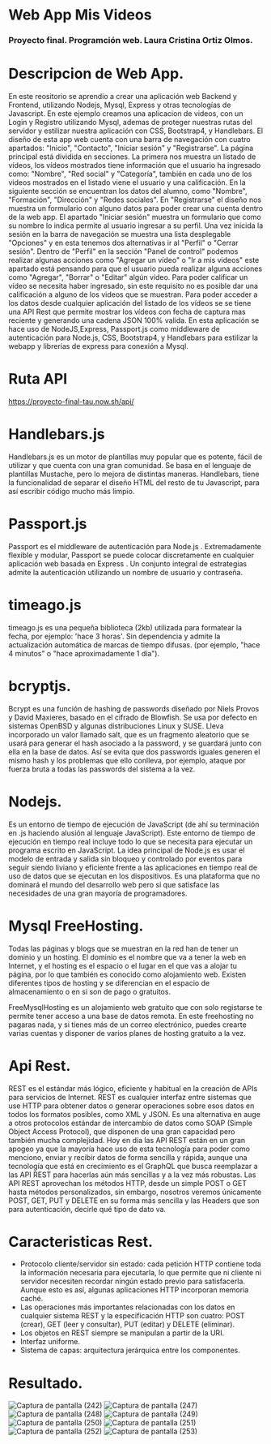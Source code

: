 # Web App Mis Videos
### Proyecto final. Programción web. Laura Cristina Ortiz Olmos.
# Descripcion de Web App.
En este reositorio se aprendio a crear una aplicación web Backend y Frontend, utilizando Nodejs, Mysql, Express y otras tecnologías de Javascript. En este ejemplo creamos una aplicacion de videos, con un Login y Registro utilizando Mysql, ademas de proteger nuestras rutas del servidor y estilizar nuestra aplicación con CSS, Bootstrap4, y Handlebars.
El diseño de esta app web cuenta con una barra de navegación con cuatro apartados: "Inicio", "Contacto", "Iniciar sesión" y "Registrarse".                                                                                                                            La página principal está dividida en secciones.
La primera nos muestra un listado de vídeos, los vídeos mostrados tiene información que el usuario ha ingresado como: "Nombre", "Red social" y "Categoría", también en cada uno de los videos mostrados en el listado viene el usuario y una calificación.                  En la siguiente sección se encuentran los datos del alumno, como "Nombre", "Formación", "Dirección" y "Redes sociales".
En "Registrarse" el diseño nos muestra un formulario con alguno datos para poder crear una cuenta dentro de la web app.                El apartado "Iniciar sesión" muestra un formulario que como su nombre lo indica permite al usuario ingresar a su perfil. Una vez inicida la sesión en la barra de navegación se muestra una lista desplegable "Opciones" y en esta tenemos dos alternativas ir al "Perfil" o "Cerrar sesión". Dentro de "Perfil" en la sección "Panel de control" podemos realizar algunas acciones como "Agregar un vídeo" o "Ir a mis videos" este apartado está pensando para que el usuario pueda realizar alguna acciones como "Agregar", "Borrar" o "Editar" algún vídeo.                                                                                                                               Para poder calificar un vídeo se necesita haber ingresado, sin este requisito no es posible dar una calificación a alguno de los videos que se muestran.                                                                                                                     Para poder acceder a los datos desde cualquier aplicación del listado de los vídeos se se tiene una API Rest que permite mostrar los vídeos con fecha de captura mas reciente y generando una cadena JSON 100% valida.                                                      En esta aplicación se hace uso de NodeJS,Express, Passport.js como middleware de autenticación para Node.js, CSS, Bootstrap4, y Handlebars para estilizar la webapp y librerías de express para conexión a Mysql.

# Ruta API
https://proyecto-final-tau.now.sh/api/

# Handlebars.js
Handlebars.js es un motor de plantillas muy popular que es potente, fácil de utilizar y que cuenta con una gran comunidad. Se basa en el lenguaje de plantillas Mustache, pero lo mejora de distintas maneras. Handlebars, tiene la funcionalidad de separar el diseño HTML del resto de tu Javascript, para así escribir código mucho más limpio.

# Passport.js
Passport es el middleware de autenticación para Node.js . Extremadamente flexible y modular, Passport se puede colocar discretamente en cualquier aplicación web basada en Express . Un conjunto integral de estrategias admite la autenticación utilizando un nombre de usuario y contraseña.

# timeago.js
timeago.js es una pequeña biblioteca (2kb) utilizada para formatear la fecha, por ejemplo: 'hace 3 horas'. 
Sin dependencia y admite la actualización automática de marcas de tiempo difusas. 
(por ejemplo, "hace 4 minutos" o "hace aproximadamente 1 día").

# bcryptjs.
Bcrypt es una función de hashing de passwords diseñado por Niels Provos y David Maxieres, basado en el cifrado de Blowfish. Se usa por defecto en sistemas OpenBSD y algunas distribuciones Linux y SUSE. Lleva incorporado un valor llamado salt, que es un fragmento aleatorio que se usará para generar el hash asociado a la password, y se guardará junto con ella en la base de datos. Así se evita que dos passwords iguales generen el mismo hash y los problemas que ello conlleva, por ejemplo, ataque por fuerza bruta a todas las passwords del sistema a la vez.

# Nodejs.
Es un entorno de tiempo de ejecución de JavaScript (de ahí su terminación en .js haciendo alusión al lenguaje JavaScript). Este entorno de tiempo de ejecución en tiempo real incluye todo lo que se necesita para ejecutar un programa escrito en JavaScript. La idea principal de Node.js es usar el modelo de entrada y salida sin bloqueo y controlado por eventos para seguir siendo liviano y eficiente frente a las aplicaciones en tiempo real de uso de datos que se ejecutan en los dispositivos. Es una plataforma que no dominará el mundo del desarrollo web pero si que satisface las necesidades de una gran mayoría de programadores.

# Mysql FreeHosting.
Todas las páginas y blogs que se muestran en la red han de tener un dominio y un hosting. El dominio es el nombre que va a tener la web en Internet, y el hosting es el espacio o el lugar en el que vas a alojar tu página, por lo que también es conocido como alojamiento web. Existen diferentes tipos de hosting y se diferencian en el espacio de almacenamiento o en si son de pago o gratuitos.

FreeMysqlHosting es un alojamiento web gratuito que con solo registarse te permite tener acceso a una base de datos remota. En este freehosting no pagaras nada, y si tienes más de un correo electrónico, puedes crearte varias cuentas y disponer de varios planes de hosting gratuito a la vez.

# Api Rest.
REST es el estándar más lógico, eficiente y habitual en la creación de APIs para servicios de Internet.
REST es cualquier interfaz entre sistemas que use HTTP para obtener datos o generar operaciones sobre esos datos en todos los formatos posibles, como XML y JSON. Es una alternativa en auge a otros protocolos estándar de intercambio de datos como SOAP (Simple Object Access Protocol), que disponen de una gran capacidad pero también mucha complejidad. 
Hoy en día las API REST están en un gran apogeo ya que la mayoría hace uso de esta tecnología para poder como menciono, enviar y recibir datos de forma sencilla y rápida, aunque una tecnología que está en crecimiento es el GraphQL que busca reemplazar a las API REST para hacerlas aún más sencillas y a la vez más robustas.
Las API REST aprovechan los métodos HTTP, desde un simple POST o GET hasta métodos personalizados, sin embargo, nosotros veremos únicamente POST, GET, PUT y DELETE en su forma más sencilla y las Headers que son para autenticación, decirle qué tipo de dato va.

# Caracteristicas Rest.
* Protocolo cliente/servidor sin estado: cada petición HTTP contiene toda la información necesaria para ejecutarla, lo que permite que ni cliente ni servidor necesiten recordar ningún estado previo para satisfacerla. Aunque esto es así, algunas aplicaciones HTTP incorporan memoria caché. 
* Las operaciones más importantes relacionadas con los datos en cualquier sistema REST y la especificación HTTP son cuatro: POST (crear), GET (leer y consultar), PUT (editar) y DELETE (eliminar).
* Los objetos en REST siempre se manipulan a partir de la URI. 
* Interfaz uniforme.
* Sistema de capas: arquitectura jerárquica entre los componentes.

# Resultado.
![Captura de pantalla (242)](https://user-images.githubusercontent.com/61463784/83242846-b001db00-a162-11ea-9905-4fab96896acb.png)
![Captura de pantalla (247)](https://user-images.githubusercontent.com/61463784/83242860-b5f7bc00-a162-11ea-9952-995bcb2c9e42.png)
![Captura de pantalla (248)](https://user-images.githubusercontent.com/61463784/83242866-b85a1600-a162-11ea-8edc-db24e5f5524c.png)
![Captura de pantalla (249)](https://user-images.githubusercontent.com/61463784/83242907-c3ad4180-a162-11ea-96ff-4dc14cd2a465.png)
![Captura de pantalla (250)](https://user-images.githubusercontent.com/61463784/83242956-d58ee480-a162-11ea-9dc0-9056c2ecda76.png)
![Captura de pantalla (251)](https://user-images.githubusercontent.com/61463784/83242976-dcb5f280-a162-11ea-9dc6-f034503d3d0d.png)
![Captura de pantalla (252)](https://user-images.githubusercontent.com/61463784/83242980-de7fb600-a162-11ea-9a71-cde9808cc1e3.png)
![Captura de pantalla (253)](https://user-images.githubusercontent.com/61463784/83242995-e3446a00-a162-11ea-88b0-e05911a3b270.png)

